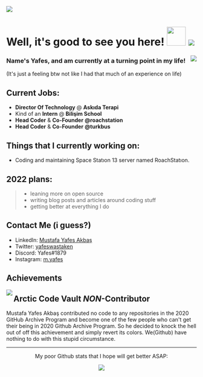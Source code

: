 <img src="https://user-images.githubusercontent.com/62028911/148833460-c2c31a94-3133-4e6a-a141-972e3a006e5c.jpg"></img>
# Well, it's good to see you here! <img src="https://user-images.githubusercontent.com/62028911/148833188-995ee571-0beb-47e7-bc03-85c10c2edb3f.png" width="50"></img> ![](https://komarev.com/ghpvc/?username=might4&style=flat-square&color=fc6c85)
<img align="right" src="https://user-images.githubusercontent.com/62028911/148833642-eb0f304f-694d-4c4e-85c8-0f6888a9c7b2.png"> </img>
### Name's Yafes, and am currently at a turning point in my life!
(It's just a feeling btw not like I had that much of an experience on life)

Current Jobs:
---
- **Director Of Technology** @ **Askıda Terapi**
- Kind of an **Intern** @ **Bilişim School** 
- **Head Coder** & **Co-Founder** **@roachstation**
- **Head Coder** & **Co-Founder** **@turkbus**

Things that I currently working on:
----
- Coding and maintaining Space Statıon 13 server named RoachStatıon.

2022 plans: 
----
> - leaning more on open source
> - writing blog posts and articles around coding stuff
> - getting better at everything I do

Contact Me (i guess?)
----
- LinkedIn: [Mustafa Yafes Akbaş](https://linkedin.com/in/myafes)
- Twitter: [yafeswastaken](https://twitter.com/yafeswastaken)
- Discord: Yafes#1879
- Instagram: [m.yafes](https://www.instagram.com/m.yafes/)

Achievements
----
<img align="left" src="https://user-images.githubusercontent.com/62028911/152577248-40363f16-bb59-4cd2-8669-d34327c11e73.png"> </img>
## Arctic Code Vault ***NON***-Contributor
Mustafa Yafes Akbaş contributed no code to any repositories in the 2020 GitHub Archive Program and become one of the few people who can't get their being in 2020 Github Archive Program. So he decided to knock the hell out of off this achievement and simply revert its colors. We(Github) have nothing to do with this stupid circumstance.

----
<p align="center"> My poor Github stats that I hope will get better ASAP:
<p align="center"> <img src="https://github-readme-stats.vercel.app/api?username=yafesdot&count_private=true&show_icons=true&theme=gotham"/>
